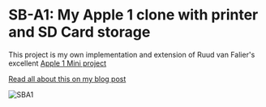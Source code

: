 # SB-A1: My Apple 1 clone with printer and SD Card storage

This project is my own implementation and extension of Ruud van Falier's excellent [Apple 1 Mini project](https://hackaday.io/project/26234-apple-1-mini)

[Read all about this on my blog post](https://unimplementedtrap.com/apple-1-with-printer-sd-storage)

![SBA1](https://unimplementedtrap.com/media/sb-a1/sb-a1-800.jpg)
